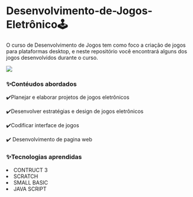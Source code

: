 <h1>Desenvolvimento-de-Jogos-Eletrônico🕹️</h1>
<p>O curso de Desenvolvimento de Jogos tem como foco a criação de jogos para plataformas desktop, e neste repositório você encontrará alguns dos jogos desenvolvidos durante o curso.</p>

<p aling="center"><img src="/Desenvolvimento-de-Jogos-Eletronicos/assets/Game.gif"></p>

<h3>✨Contéudos abordados</h3>

<p>✔️Planejar e elaborar projetos de jogos eletrônicos</p> 
<p>✔️Desenvolver estratégias e design de jogos eletrônicos</p> 
<p>✔️Codificar interface de jogos</p> 
<p>✔️ Desenvolvimento de pagina web</p> 

<h3>✨Tecnologias aprendidas </h3>

<li> CONTRUCT 3  </li>
<li> SCRATCH</li>
<li> SMALL BASIC </li>
<li> JAVA SCRIPT </li>

